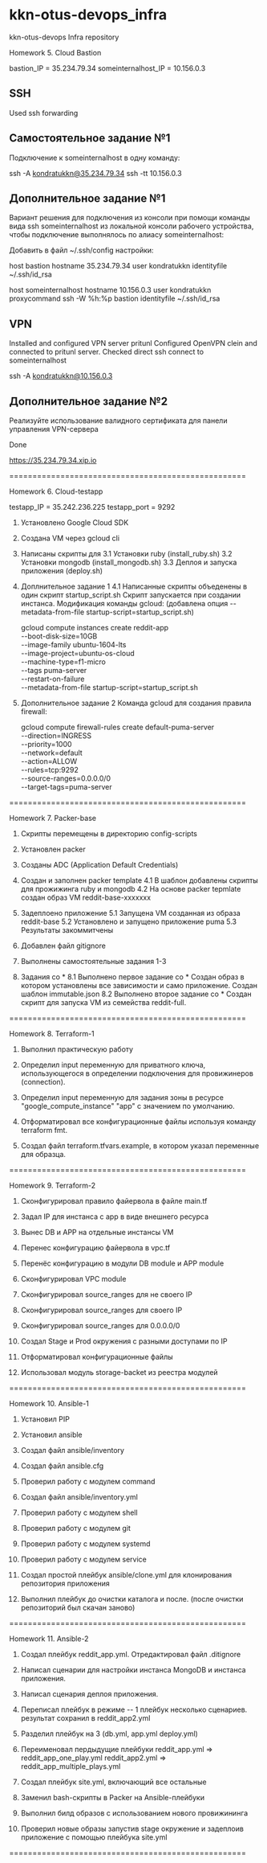# kkn-otus-devops_infra
kkn-otus-devops Infra repository

Homework 5. Cloud Bastion

bastion_IP = 35.234.79.34
someinternalhost_IP = 10.156.0.3

SSH
----------
Used ssh forwarding

Самостоятельное задание №1
---------------------------------------------------

Подключение к someinternalhost в одну команду:

ssh -A  kondratukkn@35.234.79.34 ssh -tt 10.156.0.3

Дополнительное задание №1
---------------------------------------------------
 Вариант решения для подключения из консоли при
помощи команды вида ssh someinternalhost из
локальной консоли рабочего устройства, чтобы
подключение выполнялось по алиасу someinternalhost:

Добавить в файл ~/.ssh/config настройки:

host bastion
    hostname 35.234.79.34
    user kondratukkn
    identityfile ~/.ssh/id_rsa

host someinternalhost
    hostname 10.156.0.3
    user kondratukkn
    proxycommand ssh -W %h:%p bastion
    identityfile ~/.ssh/id_rsa



VPN
-----------------
Installed and configured VPN server pritunl
Configured OpenVPN clein and connected to pritunl
server. Checked direct ssh connect to someinternalhost

ssh -A  kondratukkn@10.156.0.3


Дополнительное задание №2
---------------------------------------------------
Реализуйте использование валидного сертификата для
панели управления VPN-сервера

Done

https://35.234.79.34.xip.io


===================================================

Homework 6. Cloud-testapp

testapp_IP = 35.242.236.225
testapp_port = 9292


1. Установлено Google Cloud SDK

2. Создана VM через gcloud cli

3. Написаны скрипты для
3.1 Установки ruby (install_ruby.sh)
3.2 Установки mongodb (install_mongodb.sh)
3.3 Деплоя и запуска приложения (deploy.sh)

4. Доплнительное задание 1
4.1 Написанные скрипты объеденены в один скрипт startup_script.sh
    Скрипт запускается при создании инстанса.
    Модификация команды gcloud:
    (добавлена опция
      --metadata-from-file startup-script=startup_script.sh)

    gcloud compute instances create reddit-app\
      --boot-disk-size=10GB \
      --image-family ubuntu-1604-lts \
      --image-project=ubuntu-os-cloud \
      --machine-type=f1-micro \
      --tags puma-server \
      --restart-on-failure \
      --metadata-from-file startup-script=startup_script.sh


5. Дополнительное задание 2
   Команда gcloud для создания правила firewall:

   gcloud compute firewall-rules create default-puma-server \
     --direction=INGRESS \
     --priority=1000 \
     --network=default \
     --action=ALLOW \
     --rules=tcp:9292 \
     --source-ranges=0.0.0.0/0 \
     --target-tags=puma-server

===================================================

Homework 7. Packer-base

1. Скрипты перемещены в директорию config-scripts

2. Установлен packer

3. Созданы ADC (Application Default Credentials)

4. Создан и заполнен packer template
4.1 В шаблон добавлены скрипты для прожижинга
    ruby и mongodb
4.2 На основе packer tepmlate создан образ VM
    reddit-base-xxxxxxx

5. Задеплоено приложение
5.1 Запущена VM созданная из образа reddit-base
5.2 Установлено и запущено приложение puma
5.3 Результаты закоммитчены

6. Добавлен файл gitignore

7. Выполнены самостоятельные задания 1-3

8. Задания со *
8.1 Выполнено первое задание со *
    Создан образ в котором установлены все зависимости
    и само приложение. Создан шаблон immutable.json
8.2 Выполнено второе задание со *
    Создан скрипт для запуска VM из семейства reddit-full.

===================================================

Homework 8. Terraform-1

1. Выполнил практическую работу

2. Определил input переменную для приватного ключа,
   использующегося в определении подключения для
   провижинеров (connection).

3. Определил input переменную для задания зоны в
   ресурсе "google_compute_instance" "app" с
   значением по умолчанию.

4. Отформатировал все конфигурационные файлы
   используя команду terraform fmt.

5. Создал файл terraform.tfvars.example, в
   котором указал переменные для образца.

===================================================

Homework 9. Terraform-2

1. Сконфигурировал правило файервола в файле main.tf

2. Задал IP для инстанса с app в виде внешнего
   ресурса

3. Вынес DB и APP на отдельные инстансы VM

4. Перенес конфигурацию файервола в vpc.tf

5. Перенёс конфигурацию в модули DB module и
   APP module

6. Сконфигурировал VPC module

7. Сконфигурировал source_ranges для не своего IP

8. Сконфигурировал source_ranges для своего IP

9. Сконфигурировал source_ranges для 0.0.0.0/0

10. Создал Stage и Prod окружения с разными
    доступами по IP

11. Отформатировал конфигурационные файлы

12. Использовал модуль storage-backet из реестра
    модулей

===================================================

Homework 10. Ansible-1

01. Установил PIP

02. Установил ansible

03. Создал файл ansible/inventory

04. Создал файл ansible.cfg

05. Проверил работу с модулем command

06. Создал файл ansible/inventory.yml

07. Проверил работу с модулем shell

08. Проверил работу с модулем git

09. Проверил работу с модулем systemd

10. Проверил работу с модулем service

11. Создал простой плейбук ansible/clone.yml
    для клонирования репозитория приложения

12. Выполнил плейбук до очистки каталога и после.
    (после очистки репозиторий был скачан заново)

===================================================

Homework 11. Ansible-2

01. Создал плейбук reddit_app.yml. Отредактировал
    файл .ditignore

02. Написал сценарии для настройки инстанса MongoDB
    и инстанса приложения.

03. Написал сценария деплоя приложения.

04. Переписал плейбук в режиме -- 1 плейбук
    несколько сценариев. результат сохранил в
    reddit_app2.yml

05. Разделил плейбук на 3 (db.yml, app.yml deploy.yml)

06. Переименовал пердыдущие плейбуки
    reddit_app.yml  => reddit_app_one_play.yml
    reddit_app2.yml => reddit_app_multiple_plays.yml

07. Создал плейбук site.yml, включающий все остальные

08. Заменил bash-скрипты в Packer на Ansible-плейбуки

09. Выполнил билд образов с использованием нового
    провижининга

10. Проверил новые образы запустив stage окружение
    и задеплоив приложение с помощью плейбука
    site.yml

===================================================

